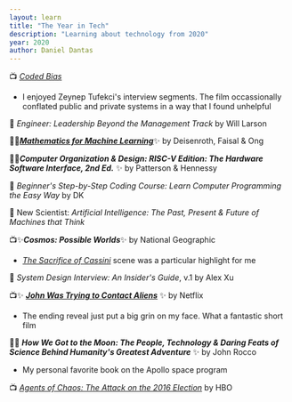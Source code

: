 ```yaml
---
layout: learn
title: "The Year in Tech"
description: "Learning about technology from 2020"
year: 2020
author: Daniel Dantas
---
```


📺 [_Coded Bias_](https://www.netflix.com/title/81328723) <!-- 3/6/2025 -->
- I enjoyed Zeynep Tufekci's interview segments. The film occassionally conflated public and private systems in a way that I found unhelpful

📕 *Engineer: Leadership Beyond the Management Track* by Will Larson <!-- 11/19/2024 -->

📕✨[***Mathematics for Machine Learning***](https://mml-book.github.io/)✨ by Deisenroth, Faisal & Ong <!-- 9/8/2024 -->

📕✨***Computer Organization & Design: RISC-V Edition: The Hardware Software Interface, 2nd Ed.*** ✨ by Patterson & Hennessy <!-- 8/17/2024 -->

📕 *Beginner's Step-by-Step Coding Course: Learn Computer Programming the Easy Way* by DK <!-- 3/9/2024 -->

📔 New Scientist: *Artificial Intelligence: The Past, Present & Future of Machines that Think* <!-- 10/7/2023 -->

📺✨***Cosmos: Possible Worlds***✨ by National Geographic <!-- 9/29/2023 -->
- [_The Sacrifice of Cassini_](https://www.youtube.com/watch?v=SUdZVsP6kgY) scene was a particular highlight for me

📕 _System Design Interview: An Insider's Guide_, v.1 by Alex Xu <!-- 10/26/2022 -->

📺✨ ***[John Was Trying to Contact Aliens](https://www.netflix.com/title/81252991)*** ✨ by Netflix <!-- 5/3/2021 -->
- The ending reveal just put a big grin on my face. What a fantastic short film

📕✨ ***How We Got to the Moon: The People, Technology & Daring Feats of Science Behind Humanity's Greatest Adventure*** ✨ by	John Rocco <!-- 2/17/2021 -->
- My personal favorite book on the Apollo space program

📺 [_Agents of Chaos: The Attack on the 2016 Election_](https://www.hbo.com/agents-of-chaos) by HBO <!-- 1/12/2021 -->
